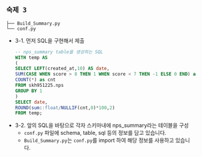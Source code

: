 
## `숙제 3`
```
├── Build_Summary.py
└── conf.py
```
- 3-1. 먼저 SQL을 구현해서 제출
  ```sql
  -- nps_summary table을 생성하는 SQL
  WITH temp AS 
  (
  SELECT LEFT(created_at,10) AS date, 
  SUM(CASE WHEN score > 8 THEN 1 WHEN score < 7 THEN -1 ELSE 0 END) as sum,
  COUNT(*) as cnt 
  FROM skh951225.nps 
  GROUP BY 1
  )
  SELECT date, 
  ROUND(sum::float/NULLIF(cnt,0)*100,2) 
  FROM temp;
  ```
- 3-2. 앞의 SQL을 바탕으로 각자 스키마내에 nps_summary라는 테이블을 구성
  - `conf.py` 파일에 schema, table, sql 등의 정보를 담고 있습니다.
  - `Build_Summary.py`는 `conf.py`를 import 하여 해당 정보를 사용하고 있습니다.
